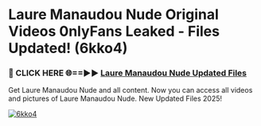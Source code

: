 # Laure Manaudou Nude Original Videos 0nlyFans Leaked - Files Updated! (6kko4)

<h3>🔴 CLICK HERE 🌐==►► <a href="https://tinyurl.com/y5r63du9" rel="nofollow">Laure Manaudou Nude Updated Files</a></h3>

Get Laure Manaudou Nude and all content. Now you can access all videos and pictures of Laure Manaudou Nude. New Updated Files 2025!

[![6kko4](https://i.imgur.com/UVo9nyh.gif)](https://tinyurl.com/y5r63du9)